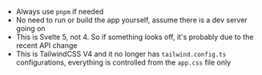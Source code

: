 - Always use `pnpm` if needed
- No need to run or build the app yourself, assume there is a dev server going on
- This is Svelte 5, not 4. So if something looks off, it's probably due to the recent API change
- This is TailwindCSS V4 and it no longer has `tailwind.config.ts` configurations, everything is controlled from the `app.css` file only

